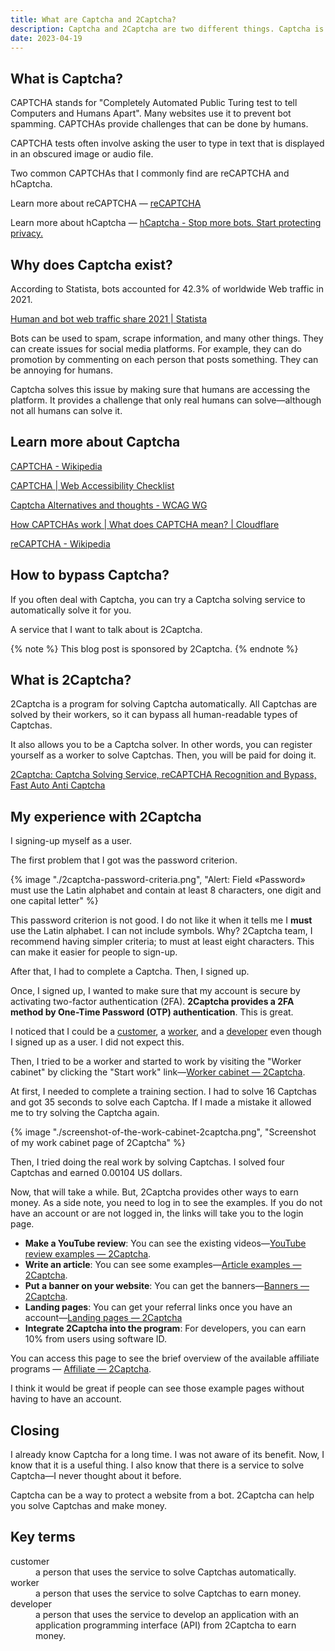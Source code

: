 ```yaml
---
title: What are Captcha and 2Captcha?
description: Captcha and 2Captcha are two different things. Captcha is a test to prove that the users are humans. While 2Captcha is a service that can solve Captcha automatically and more.
date: 2023-04-19
---
```


## What is Captcha?

CAPTCHA stands for "Completely Automated Public Turing test to tell Computers and Humans Apart". Many websites use it to prevent bot spamming. CAPTCHAs provide challenges that can be done by humans.

CAPTCHA tests often involve asking the user to type in text that is displayed in an obscured image or audio file.

Two common CAPTCHAs that I commonly find are reCAPTCHA and hCaptcha.

Learn more about reCAPTCHA — [reCAPTCHA](https://www.google.com/recaptcha/about/)

Learn more about hCaptcha — [hCaptcha - Stop more bots. Start protecting privacy.](https://www.hcaptcha.com/)

## Why does Captcha exist?

According to Statista, bots accounted for 42.3% of worldwide Web traffic in 2021.

[Human and bot web traffic share 2021 | Statista](https://www.statista.com/statistics/1264226/human-and-bot-web-traffic-share/)

Bots can be used to spam, scrape information, and many other things. They can create issues for social media platforms. For example, they can do promotion by commenting on each person that posts something. They can be annoying for humans.

Captcha solves this issue by making sure that humans are accessing the platform. It provides a challenge that only real humans can solve—although not all humans can solve it.

## Learn more about Captcha

[CAPTCHA - Wikipedia](https://en.wikipedia.org/wiki/CAPTCHA)

[CAPTCHA | Web Accessibility Checklist](https://dequeuniversity.com/checklists/web/captcha)

[Captcha Alternatives and thoughts - WCAG WG](https://www.w3.org/WAI/GL/wiki/Captcha_Alternatives_and_thoughts)

[How CAPTCHAs work | What does CAPTCHA mean? | Cloudflare](https://www.cloudflare.com/learning/bots/how-captchas-work/)

[reCAPTCHA - Wikipedia](https://en.wikipedia.org/wiki/ReCAPTCHA)

## How to bypass Captcha?

If you often deal with Captcha, you can try a Captcha solving service to automatically solve it for you.

A service that I want to talk about is 2Captcha.

{% note %}
This blog post is sponsored by 2Captcha.
{% endnote %}

## What is 2Captcha?

2Captcha is a program for solving Captcha automatically. All Captchas are solved by their workers, so it can bypass all human-readable types of Captchas.

It also allows you to be a Captcha solver. In other words, you can register yourself as a worker to solve Captchas. Then, you will be paid for doing it.

[2Captcha: Captcha Solving Service, reCAPTCHA Recognition and Bypass, Fast Auto Anti Captcha](https://2captcha.com/)

## My experience with 2Captcha

I signing-up myself as a user.

The first problem that I got was the password criterion.

{% image "./2captcha-password-criteria.png", "Alert: Field «Password» must use the Latin alphabet and contain at least 8 characters, one digit and one capital letter" %}

This password criterion is not good. I do not like it when it tells me I **must** use the Latin alphabet. I can not include symbols. Why? 2Captcha team, I recommend having simpler criteria; to must at least eight characters. This can make it easier for people to sign-up.

After that, I had to complete a Captcha. Then, I signed up.

Once, I signed up, I wanted to make sure that my account is secure by activating two-factor authentication (2FA). **2Captcha provides a 2FA method by One-Time Password (OTP)  authentication**. This is great.

I noticed that I could be a [customer](#dfn-customer), a [worker](#dfn-worker), and a [developer](#dfn-developer) even though I signed up as a user. I did not expect this.

Then, I tried to be a worker and started to work by visiting the "Worker cabinet" by clicking the "Start work" link—[Worker cabinet — 2Captcha](https://2captcha.com/cabinet).

At first, I needed to complete a training section. I had to solve 16 Captchas and got 35 seconds to solve each Captcha. If I made a mistake it allowed me to try solving the Captcha again.

{% image "./screenshot-of-the-work-cabinet-2captcha.png", "Screenshot of my work cabinet page of 2Captcha" %}

Then, I tried doing the real work by solving Captchas. I solved four Captchas and earned 0.00104 US dollars.

Now, that will take a while. But, 2Captcha provides other ways to earn money. As a side note, you need to log in to see the examples. If you do not have an account or are not logged in, the links will take you to the login page.

- **Make a YouTube review**: You can see the existing videos—[YouTube review examples — 2Captcha](https://2captcha.com/partner/review-examples).
- **Write an article**: You can see some examples—[Article examples — 2Captcha](https://2captcha.com/partner/article-examples).
- **Put a banner on your website**: You can get the banners—[Banners — 2Captcha](https://2captcha.com/partner/banners).
- **Landing pages**: You can get your referral links once you have an account—[Landing pages — 2Captcha](https://2captcha.com/partner/landing-pages)
- **Integrate 2Captcha into the program**: For developers, you can earn 10% from users using software ID.

You can access this page to see the brief overview of the available affiliate programs — [Affiliate — 2Captcha](https://2captcha.com/affiliate).

I think it would be great if people can see those example pages without having to have an account.

## Closing

I already know Captcha for a long time. I was not aware of its benefit. Now, I know that it is a useful thing. I also know that there is a service to solve Captcha—I never thought about it before.

Captcha can be a way to protect a website from a bot. 2Captcha can help you solve Captchas and make money.

## Key terms

<dl class="flow">
  <dt id="dfn-customer" tabindex="-1">customer</dt>
  <dd>a person that uses the service to solve Captchas automatically.</dd>
  <dt id="dfn-worker" tabindex="-1">worker</dt>
  <dd>a person that uses the service to solve Captchas to earn money.</dd>
  <dt id="dfn-developer" tabindex="-1">developer</dt>
  <dd>a person that uses the service to develop an application with an application programming interface (API) from 2Captcha to earn money.</dd>
</dl>
